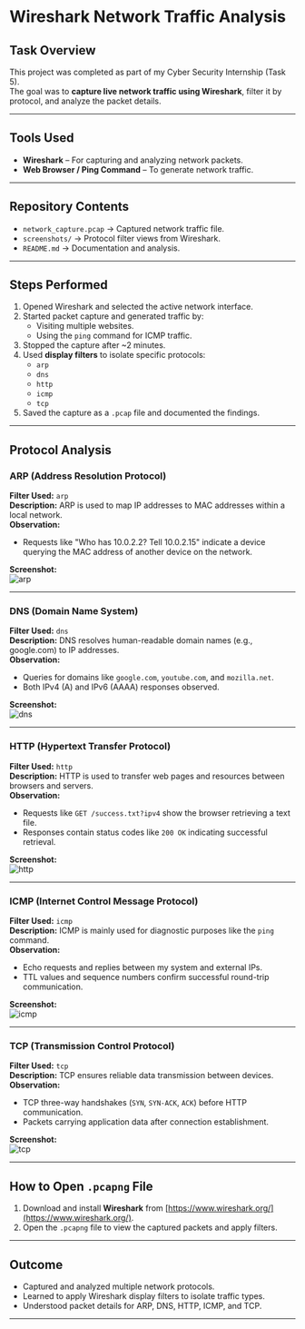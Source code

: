#  Wireshark Network Traffic Analysis

##  Task Overview
This project was completed as part of my Cyber Security Internship (Task 5).  
The goal was to **capture live network traffic using Wireshark**, filter it by protocol, and analyze the packet details.

---

##  Tools Used
- **Wireshark** – For capturing and analyzing network packets.
- **Web Browser / Ping Command** – To generate network traffic.

---

##  Repository Contents
- `network_capture.pcap` → Captured network traffic file.
- `screenshots/` → Protocol filter views from Wireshark.
- `README.md` → Documentation and analysis.

---

##  Steps Performed
1. Opened Wireshark and selected the active network interface.
2. Started packet capture and generated traffic by:
   - Visiting multiple websites.
   - Using the `ping` command for ICMP traffic.
3. Stopped the capture after ~2 minutes.
4. Used **display filters** to isolate specific protocols:
   - `arp`
   - `dns`
   - `http`
   - `icmp`
   - `tcp`
5. Saved the capture as a `.pcap` file and documented the findings.

---

##  Protocol Analysis

###  ARP (Address Resolution Protocol)
**Filter Used:** `arp`  
**Description:** ARP is used to map IP addresses to MAC addresses within a local network.  
**Observation:**  
- Requests like "Who has 10.0.2.2? Tell 10.0.2.15" indicate a device querying the MAC address of another device on the network.

**Screenshot:**  
![arp](https://github.com/user-attachments/assets/08598264-d5ed-4c79-a288-7b011911202d)

---

###  DNS (Domain Name System)
**Filter Used:** `dns`  
**Description:** DNS resolves human-readable domain names (e.g., google.com) to IP addresses.  
**Observation:**  
- Queries for domains like `google.com`, `youtube.com`, and `mozilla.net`.
- Both IPv4 (A) and IPv6 (AAAA) responses observed.

**Screenshot:**  
![dns](https://github.com/user-attachments/assets/a46b254a-6915-4f83-8d97-2352e43ed1b9)

---

###  HTTP (Hypertext Transfer Protocol)
**Filter Used:** `http`  
**Description:** HTTP is used to transfer web pages and resources between browsers and servers.  
**Observation:**  
- Requests like `GET /success.txt?ipv4` show the browser retrieving a text file.
- Responses contain status codes like `200 OK` indicating successful retrieval.

**Screenshot:**  
![http](https://github.com/user-attachments/assets/23200a2f-3ded-4a85-951b-44011caaf5fd)

---

###  ICMP (Internet Control Message Protocol)
**Filter Used:** `icmp`  
**Description:** ICMP is mainly used for diagnostic purposes like the `ping` command.  
**Observation:**  
- Echo requests and replies between my system and external IPs.
- TTL values and sequence numbers confirm successful round-trip communication.

**Screenshot:**  
![icmp](https://github.com/user-attachments/assets/f426a712-5396-4df9-8e9b-ab72e94d38bf)

---

###  TCP (Transmission Control Protocol)
**Filter Used:** `tcp`  
**Description:** TCP ensures reliable data transmission between devices.  
**Observation:**  
- TCP three-way handshakes (`SYN`, `SYN-ACK`, `ACK`) before HTTP communication.
- Packets carrying application data after connection establishment.

**Screenshot:**  
![tcp](https://github.com/user-attachments/assets/5605efd7-0aa1-4b1f-8fec-5833a1a98d39)

---

##  How to Open `.pcapng` File
1. Download and install **Wireshark** from [https://www.wireshark.org/](https://www.wireshark.org/).
2. Open the `.pcapng` file to view the captured packets and apply filters.

---

##  Outcome
- Captured and analyzed multiple network protocols.
- Learned to apply Wireshark display filters to isolate traffic types.
- Understood packet details for ARP, DNS, HTTP, ICMP, and TCP.

---
